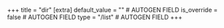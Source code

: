 +++
title = "dir"
[extra]
default_value = "" # AUTOGEN FIELD
is_override = false # AUTOGEN FIELD
type = "/list" # AUTOGEN FIELD
+++